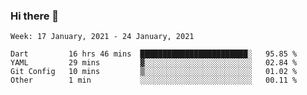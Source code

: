 ### Hi there 👋

<!--
**devcat37/devcat37** is a ✨ _special_ ✨ repository because its `README.md` (this file) appears on your GitHub profile.

Here are some ideas to get you started:

- 🔭 I’m currently working on ...
- 🌱 I’m currently learning ...
- 👯 I’m looking to collaborate on ...
- 🤔 I’m looking for help with ...
- 💬 Ask me about ...
- 📫 How to reach me: ...
- 😄 Pronouns: ...
- ⚡ Fun fact: ...
-->

<!--START_SECTION:waka-->
```text
Week: 17 January, 2021 - 24 January, 2021

Dart         16 hrs 46 mins  ████████████████████████░   95.85 % 
YAML         29 mins         ▓░░░░░░░░░░░░░░░░░░░░░░░░   02.84 % 
Git Config   10 mins         ▒░░░░░░░░░░░░░░░░░░░░░░░░   01.02 % 
Other        1 min           ░░░░░░░░░░░░░░░░░░░░░░░░░   00.11 % 
```
<!--END_SECTION:waka-->
